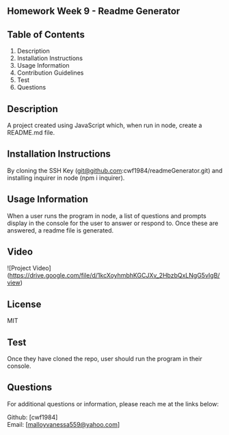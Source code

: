 ## Homework Week 9 - Readme Generator

  ## Table of Contents
  1. Description
  2. Installation Instructions
  3. Usage Information
  4. Contribution Guidelines
  5. Test
  6. Questions

  ## Description
  A project created using JavaScript which, when run in node, create a README.md file.

  ## Installation Instructions
  By cloning the SSH Key (git@github.com:cwf1984/readmeGenerator.git) and installing inquirer in node (npm i inquirer).

  ## Usage Information
  When a user runs the program in node, a list of questions and prompts display in the console for the user to answer or respond to. Once these are answered, a readme file is generated.

  ## Video
  
  ![Project Video] (https://drive.google.com/file/d/1kcXoyhmbhKGCJXv_2HbzbQxLNgG5vIgB/view)

  ## License
  MIT

  ## Test
  Once they have cloned the repo, user should run the program in their console.

  ## Questions
  For additional questions or information, please reach me at the links below:
  
  Github: [cwf1984]
  <br>
  Email: [malloyvanessa559@yahoo.com]

